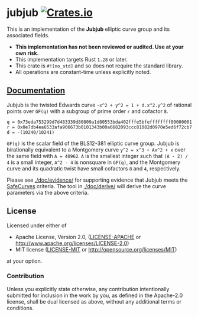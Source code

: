 # jubjub [![Crates.io](https://img.shields.io/crates/v/jubjub.svg)](https://crates.io/crates/jubjub) #

This is an implementation of the **Jubjub** elliptic curve group and its associated fields.

* **This implementation has not been reviewed or audited. Use at your own risk.**
* This implementation targets Rust `1.28` or later.
* This crate is `#![no_std]` and so does not require the standard library.
* All operations are constant-time unless explicitly noted.

## [Documentation](https://docs.rs/jubjub)

Jubjub is the twisted Edwards curve `-x^2 + y^2 = 1 + d.x^2.y^2` of rational points over `GF(q)` with a subgroup of prime order `r` and cofactor `8`.

```
q = 0x73eda753299d7d483339d80809a1d80553bda402fffe5bfeffffffff00000001
r = 0x0e7db4ea6533afa906673b0101343b00a6682093ccc81082d0970e5ed6f72cb7
d = -(10240/10241)
```

`GF(q)` is the scalar field of the BLS12-381 elliptic curve group. Jubjub is birationally equivalent to a Montgomery curve `y^2 = x^3 + Ax^2 + x` over the same field with `A = 40962`. `A` is the smallest integer such that `(A - 2) / 4` is a small integer, `A^2 - 4` is nonsquare in `GF(q)`, and the Montgomery curve and its quadratic twist have small cofactors `8` and `4`, respectively.

Please see [./doc/evidence/](./doc/evidence/) for supporting evidence that Jubjub meets the [SafeCurves](https://safecurves.cr.yp.to/index.html) criteria. The tool in [./doc/derive/](./doc/derive/) will derive the curve parameters via the above criteria.

## License

Licensed under either of

 * Apache License, Version 2.0, ([LICENSE-APACHE](LICENSE-APACHE) or http://www.apache.org/licenses/LICENSE-2.0)
 * MIT license ([LICENSE-MIT](LICENSE-MIT) or http://opensource.org/licenses/MIT)

at your option.

### Contribution

Unless you explicitly state otherwise, any contribution intentionally
submitted for inclusion in the work by you, as defined in the Apache-2.0
license, shall be dual licensed as above, without any additional terms or
conditions.
